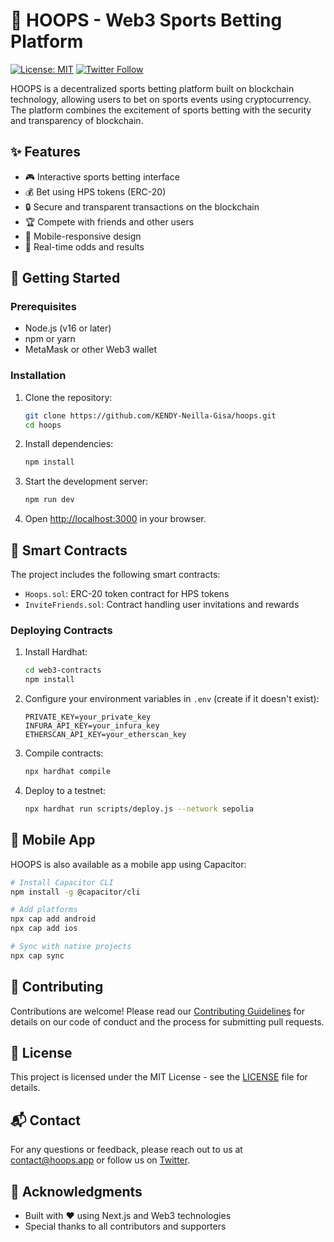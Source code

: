 # 🏀 HOOPS - Web3 Sports Betting Platform

[![License: MIT](https://img.shields.io/badge/License-MIT-yellow.svg)](https://opensource.org/licenses/MIT)
[![Twitter Follow](https://img.shields.io/twitter/follow/hoopsapp?style=social)](https://twitter.com/hoopsapp)

HOOPS is a decentralized sports betting platform built on blockchain technology, allowing users to bet on sports events using cryptocurrency. The platform combines the excitement of sports betting with the security and transparency of blockchain.

## ✨ Features

- 🎮 Interactive sports betting interface
- 💰 Bet using HPS tokens (ERC-20)
- 🔒 Secure and transparent transactions on the blockchain
- 🏆 Compete with friends and other users
- 📱 Mobile-responsive design
- 🔄 Real-time odds and results

## 🚀 Getting Started

### Prerequisites

- Node.js (v16 or later)
- npm or yarn
- MetaMask or other Web3 wallet

### Installation

1. Clone the repository:
   ```bash
   git clone https://github.com/KENDY-Neilla-Gisa/hoops.git
   cd hoops
   ```

2. Install dependencies:
   ```bash
   npm install
   ```

3. Start the development server:
   ```bash
   npm run dev
   ```

4. Open [http://localhost:3000](http://localhost:3000) in your browser.

## 🔧 Smart Contracts

The project includes the following smart contracts:

- `Hoops.sol`: ERC-20 token contract for HPS tokens
- `InviteFriends.sol`: Contract handling user invitations and rewards

### Deploying Contracts

1. Install Hardhat:
   ```bash
   cd web3-contracts
   npm install
   ```

2. Configure your environment variables in `.env` (create if it doesn't exist):
   ```
   PRIVATE_KEY=your_private_key
   INFURA_API_KEY=your_infura_key
   ETHERSCAN_API_KEY=your_etherscan_key
   ```

3. Compile contracts:
   ```bash
   npx hardhat compile
   ```

4. Deploy to a testnet:
   ```bash
   npx hardhat run scripts/deploy.js --network sepolia
   ```

## 📱 Mobile App

HOOPS is also available as a mobile app using Capacitor:

```bash
# Install Capacitor CLI
npm install -g @capacitor/cli

# Add platforms
npx cap add android
npx cap add ios

# Sync with native projects
npx cap sync
```

## 🤝 Contributing

Contributions are welcome! Please read our [Contributing Guidelines](CONTRIBUTING.md) for details on our code of conduct and the process for submitting pull requests.

## 📄 License

This project is licensed under the MIT License - see the [LICENSE](LICENSE) file for details.

## 📬 Contact

For any questions or feedback, please reach out to us at [contact@hoops.app](mailto:contact@hoops.app) or follow us on [Twitter](https://twitter.com/hoopsapp).

## 🙏 Acknowledgments

- Built with ❤️ using Next.js and Web3 technologies
- Special thanks to all contributors and supporters
